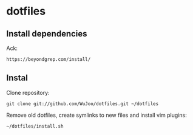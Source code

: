 # dotfiles

## Install dependencies

Ack:

`https://beyondgrep.com/install/`

## Instal

Clone repository:

`git clone git://github.com/WuJoo/dotfiles.git ~/dotfiles`

Remove old dotfiles, create symlinks to new files and install vim plugins:

`~/dotfiles/install.sh`
